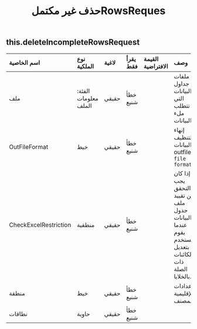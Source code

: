 ﻿---
title: حذف غير مكتملRowsReques
second_title: Aspose.Cells Cloud Documen
type: docs
url: /ar/specification/model/deleteincompleterowsrequest/
description: "Aspose.Cells مواصفات النموذج السحابي: RemoveIncompleteRowsRequest. تعامل بسهولة مع Excel ومستندات جداول البيانات الأخرى التي تحتوي على ميزات مثل الفتح والتوليد والتحرير والتقسيم والدمج والمقارنة والتحويل"
weight: 50
---
## **this.deleteIncompleteRowsRequest**

 

| اسم الخاصية| نوع الملكية| لاغية| يقرأ فقط| القيمة الافتراضية| وصف|
|:- |:- |:- |:- |:- |:- |
| ملف| الفئة: معلومات الملف| حقيقي| خطأ شنيع|| ملفات جداول البيانات التي تتطلب ملء البيانات.|
| OutFileFormat| خيط| حقيقي| خطأ شنيع||إنهاء لتنظيف البيانات، outfile`s file format. `|
| CheckExcelRestriction| منطقية| حقيقي| خطأ شنيع|| ما إذا كان يجب التحقق من تقييد ملف جدول البيانات عندما يقوم المستخدم بتعديل الكائنات ذات الصلة بالخلايا.|
| منطقة| خيط| حقيقي| خطأ شنيع|| الإعدادات الإقليمية للمصنف.|
| نطاقات| حاوية| حقيقي| خطأ شنيع|||

